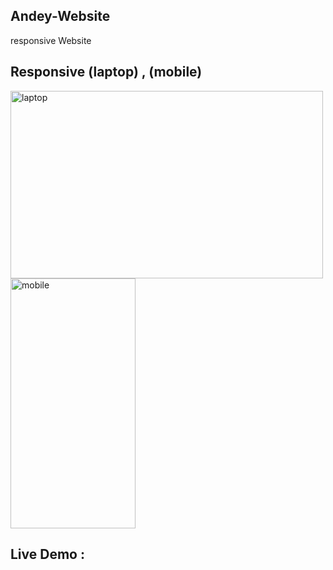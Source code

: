 ## Andey-Website
responsive Website 

## Responsive  (laptop) , (mobile)
 <img src="project_demo/laptop.gif" alt="laptop" width="500" height="300"> <img src="project_demo/mobile.gif" alt="mobile" width="200" height="400">

## Live Demo :





